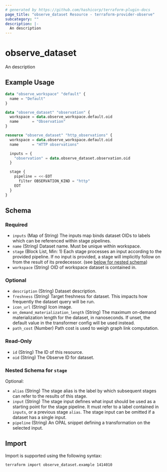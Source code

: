 ```yaml
---
# generated by https://github.com/hashicorp/terraform-plugin-docs
page_title: "observe_dataset Resource - terraform-provider-observe"
subcategory: ""
description: |-
  An description
---
```

# observe_dataset

An description
## Example Usage
```terraform
data "observe_workspace" "default" {
  name = "Default"
}

data "observe_dataset" "observation" {
  workspace = data.observe_workspace.default.oid
  name      = "Observation"
}

resource "observe_dataset" "http_observations" {
  workspace = data.observe_workspace.default.oid
  name      = "HTTP observations"

  inputs = {
    "observation" = data.observe_dataset.observation.oid
  }

  stage {
    pipeline = <<-EOT
      filter OBSERVATION_KIND = "http"
    EOT 
  }
}
```
<!-- schema generated by tfplugindocs -->
## Schema

### Required

- `inputs` (Map of String) The inputs map binds dataset OIDs to labels which can be referenced within stage pipelines.
- `name` (String) Dataset name. Must be unique within workspace.
- `stage` (Block List, Min: 1) Each stage processes an input according to the provided pipeline. If no input is provided, a stage will implicitly follow on from the result of its predecessor. (see [below for nested schema](#nestedblock--stage))
- `workspace` (String) OID of workspace dataset is contained in.

### Optional

- `description` (String) Dataset description.
- `freshness` (String) Target freshness for dataset. This impacts how frequently the dataset query will be run.
- `icon_url` (String) Icon image.
- `on_demand_materialization_length` (String) The maximum on-demand materialization length for the dataset, in nanoseconds. If unset, the default value in the transformer config will be used instead.
- `path_cost` (Number) Path cost is used to weigh graph link computation.

### Read-Only

- `id` (String) The ID of this resource.
- `oid` (String) The Observe ID for dataset.

<a id="nestedblock--stage"></a>
### Nested Schema for `stage`

Optional:

- `alias` (String) The stage alias is the label by which subsequent stages can refer to the results of this stage.
- `input` (String) The stage input defines what input should be used as a starting point for the stage pipeline. It must refer to a label contained in `inputs`, or a previous stage `alias`. The stage input can be omitted if a dataset has a single input.
- `pipeline` (String) An OPAL snippet defining a transformation on the selected input.
## Import
Import is supported using the following syntax:
```shell
terraform import observe_dataset.example 1414010
```

